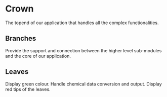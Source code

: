 # Crown

The topend of our application that handles all the complex functionalities.

## Branches

Provide the support and connection between the higher level sub-modules and the core of our application.

## Leaves

Display green colour.
Handle chemical data conversion and output.
Display red tips of the leaves.
